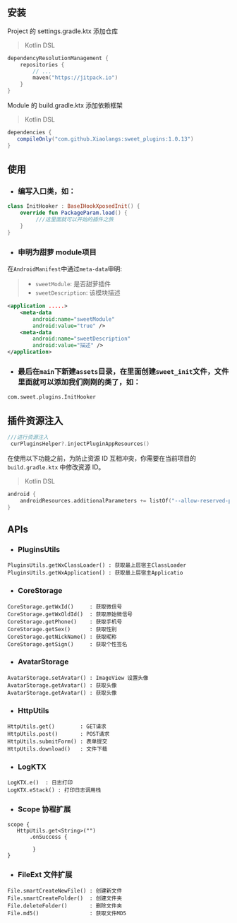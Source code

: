 ## 安装

Project 的 settings.gradle.ktx 添加仓库
> Kotlin DSL
```kotlin
dependencyResolutionManagement {
    repositories {
        // ...
        maven("https://jitpack.io")
    }
}
```

Module 的 build.gradle.ktx 添加依赖框架
> Kotlin DSL
```gradle
dependencies {
   compileOnly("com.github.Xiaolangs:sweet_plugins:1.0.13")
}
```

## 使用
* ###  编写入口类，如：
```kotlin
class InitHooker : BaseIHookXposedInit() {
    override fun PackageParam.load() {
         ///这里面就可以开始的插件之旅
    }
}
```
* ###  申明为甜萝 module项目

在`AndroidManifest`中通过`meta-data`申明:

> - `sweetModule`: 是否甜萝插件
> - `sweetDescription`: 该模块描述

```xml
<application .....>
    <meta-data
        android:name="sweetModule"
        android:value="true" />
    <meta-data
        android:name="sweetDescription"
        android:value="描述" />
</application>
```
* ###  最后在`main`下新建`assets`目录，在里面创建`sweet_init`文件，文件里面就可以添加我们刚刚的类了，如：
```
com.sweet.plugins.InitHooker
```

## 插件资源注入
```kotlin
///进行资源注入
 curPluginsHelper?.injectPluginAppResources()
```

在使用以下功能之前，为防止资源 ID 互相冲突，你需要在当前项目的 `build.gradle.ktx` 中修改资源 ID。

> Kotlin DSL

```kotlin
android {
    androidResources.additionalParameters += listOf("--allow-reserved-package-id", "--package-id", "0x65")
}
```
## APIs
* ### PluginsUtils
```
PluginsUtils.getWxClassLoader() : 获取最上层宿主ClassLoader
PluginsUtils.getWxApplication() : 获取最上层宿主Applicatio
```
* ### CoreStorage
```
CoreStorage.getWxId()     : 获取微信号
CoreStorage.getWxOldId()  : 获取原始微信号
CoreStorage.getPhone()    : 获取手机号
CoreStorage.getSex()      : 获取性别
CoreStorage.getNickName() : 获取昵称
CoreStorage.getSign()     : 获取个性签名
```
* ### AvatarStorage
```
AvatarStorage.setAvatar() : ImageView 设置头像
AvatarStorage.getAvatar() : 获取头像
AvatarStorage.getAvatar() : 获取头像
```
* ### HttpUtils
```
HttpUtils.get()        : GET请求
HttpUtils.post()       : POST请求
HttpUtils.submitForm() : 表单提交
HttpUtils.download()   : 文件下载
```
* ### LogKTX
```
LogKTX.e()  : 日志打印
LogKTX.eStack() : 打印日志调用栈
```
* ### Scope 协程扩展
```
scope {
   HttpUtils.get<String>("")
       .onSuccess {
          
        }
}
```
* ### FileExt 文件扩展
```
File.smartCreateNewFile() : 创建新文件
File.smartCreateFolder()  : 创建文件夹
File.deleteFolder()       : 删除文件夹
File.md5()                : 获取文件MD5
```
